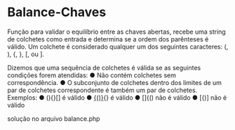 # Balance-Chaves
Função para validar o equilíbrio entre as chaves abertas, recebe uma string de colchetes como entrada e determina se a
ordem dos parênteses é válido. Um colchete é considerado qualquer um dos seguintes caracteres: (, ), {, }, [, ou ].


Dizemos que uma sequência de colchetes é válida se as seguintes condições forem
atendidas:
● Não contém colchetes sem correspondência.
● O subconjunto de colchetes dentro dos limites de um par de colchetes correspondente é
também um par de colchetes.
Exemplos:
● (){}[] é válido
● [{()}](){} é válido
● []{() não é válido
● [{)] não é válido

solução no arquivo balance.php
